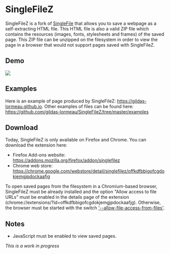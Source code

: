 # SingleFileZ
SingleFileZ is a fork of [SingleFile](https://addons.mozilla.org/en-US/firefox/addon/single-file) that allows you to save a webpage as a self-extracting HTML file. This HTML file is also a valid ZIP file which contains the resources (images, fonts, stylesheets and frames) of the saved page. This ZIP file can be unzipped on the filesystem in order to view the page in a browser that would not support pages saved with SingleFileZ.

## Demo
![](demo/demo-sfz.gif)

## Examples
Here is an example of page produced by SingleFileZ: https://gildas-lormeau.github.io. Other examples of files can be found here: https://github.com/gildas-lormeau/SingleFileZ/tree/master/examples

## Download
Today, SingleFileZ is only available on Firefox and Chrome. You can download the extension here:
 - Firefox Add-ons website: https://addons.mozilla.org/firefox/addon/singlefilez
 - Chrome web store: https://chrome.google.com/webstore/detail/singlefilez/offkdfbbigofcgdokjemgjpdockaafjg

To open saved pages from the filesystem in a Chromium-based browser, SingleFileZ must be already installed and the option "Allow access to file URLs" must be enabled in the details page of the extension (chrome://extensions/?id=offkdfbbigofcgdokjemgjpdockaafjg). Otherwise, the browser must be started with the switch ['--allow-file-access-from-files'](http://www.chrome-allow-file-access-from-file.com/).

## Notes
 - JavaScript must be enabled to view saved pages.

*This is a work in progress*
